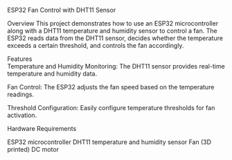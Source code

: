 ESP32 Fan Control with DHT11 Sensor

Overview
This project demonstrates how to use an ESP32 microcontroller along with a DHT11 temperature and humidity sensor to control a fan. The ESP32 reads data from the DHT11 sensor, decides whether the temperature exceeds a certain threshold, and controls the fan accordingly.


Features         
Temperature and Humidity Monitoring: The DHT11 sensor provides real-time temperature and humidity data.

Fan Control: The ESP32 adjusts the fan speed based on the temperature readings.

Threshold Configuration: Easily configure temperature thresholds for fan activation.

Hardware Requirements    

ESP32 microcontroller
DHT11 temperature and humidity sensor
Fan (3D printed)
DC motor

